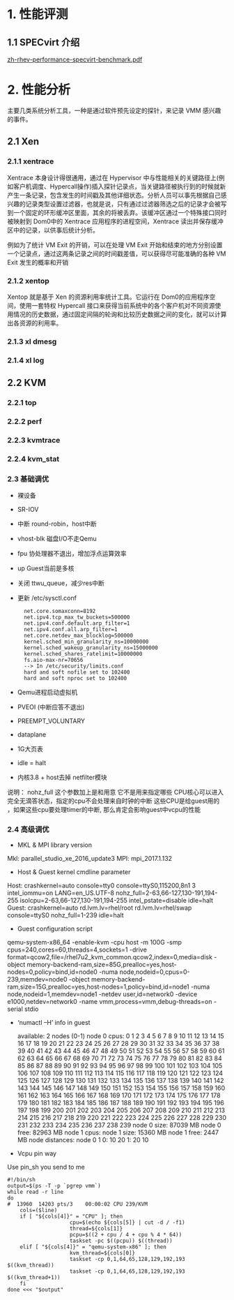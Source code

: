 # 1. 性能评测
## 1.1 SPECvirt 介绍
[zh-rhev-performance-specvirt-benchmark.pdf](/kvm_blog/files/perf/zh-rhev-performance-specvirt-benchmark-11728837.pdf)

# 2. 性能分析
主要几类系统分析工具，一种是通过软件预先设定的探针，来记录 VMM 感兴趣的事件。

## 2.1 Xen

### 2.1.1 xentrace
Xentrace 本身设计得很通用，通过在 Hypervisor 中与性能相关的关键路径上(例如客户机调度、Hypercall操作)插入探针记录点，当关键路径被执行到的时候就新产生一条记录，包含发生的时间戳及其他详细状态。分析人员可以事先根据自己感兴趣的记录类型设置过滤器，也就是说，只有通过过滤器筛选之后的记录才会被写到一个固定的环形缓冲区里面，其余的将被丢弃。该缓冲区通过一个特殊接口同时被映射到 Dom0中的 Xentrace 应用程序的进程空间，Xentrace 读出并保存缓冲区中的记录，以供事后统计分析。

例如为了统计 VM Exit 的开销，可以在处理 VM Exit 开始和结束的地方分别设置一个记录点，通过这两条记录之间的时间戳差值，可以获得尽可能准确的各种 VM Exit 发生的概率和开销

### 2.1.2 xentop
Xentop 就是基于 Xen 的资源利用率统计工具。它运行在 Dom0的应用程序空间，使用一套特权 Hypercall 接口来获得当前系统中的各个客户机对不同资源使用情况的历史数据，通过固定间隔的轮询和比较历史数据之间的变化，就可以计算出各资源的利用率。

### 2.1.3 xl dmesg

### 2.1.4 xl log


## 2.2 KVM

### 2.2.1 top

### 2.2.2 perf

### 2.2.3 kvmtrace

### 2.2.4 kvm_stat

### 2.3 基础调优

- 裸设备
- SR-IOV
- 中断 round-robin，host中断
- vhost-blk        磁盘I/O不走Qemu
- fpu                    协处理器不退出，增加浮点运算效率
- up                    Guest当前是多核
- 关闭 ttwu_queue，减少res中断
- 更新 /etc/sysctl.conf

		net.core.somaxconn=8192
		net.ipv4.tcp_max_tw_buckets=500000
		net.ipv4.conf.default.arp_filter=1
		net.ipv4.conf.all.arp_filter=1
		net.core.netdev_max_blocklog=500000
		kernel.sched_min_granularity_ns=10000000
		kernel.sched_wakeup_granularity_ns=15000000
		kernel.sched_shares_ratelimit=10000000
		fs.aio-max-nr=70656
		--> In /etc/security/limits.conf
		hard and soft nofile set to 102400
		hard and soft nproc set to 102400

- Qemu进程启动虚拟机
- PVEOI (中断应答不退出)
- PREEMPT_VOLUNTARY
- dataplane
- 1G大页表
- idle = halt
- 内核3.8 + host去掉 netfilter模块

说明：
nohz_full 这个参数加上是和用意
它不是用来指定哪些 CPU核心可以进入完全无滴答状态，指定的cpu不会处理来自时钟的中断
这些CPU是给guest用的 ，如果这些cpu要处理timer的中断, 那么肯定会影响guest中vcpu的性能


### 2.4 高级调优
- MKL & MPI library version

Mkl:  parallel_studio_xe_2016_update3
MPI: mpi_2017.1.132

- Host & Guest kernel cmdline parameter

Host:  crashkernel=auto console=tty0 console=ttyS0,115200,8n1 3 intel_iommu=on LANG=en_US.UTF-8 nohz_full=2-63,66-127,130-191,194-255 isolcpu=2-63,66-127,130-191,194-255 intel_pstate=disable idle=halt
Guest:  crashkernel=auto rd.lvm.lv=rhel/root rd.lvm.lv=rhel/swap console=ttyS0 nohz_full=1-239 idle=halt

- Guest configuration script

qemu-system-x86_64 -enable-kvm -cpu host -m 100G -smp cpus=240,cores=60,threads=4,sockets=1 -drive format=qcow2,file=/rhel7u2_kvm_common.qcow2,index=0,media=disk -object memory-backend-ram,size=85G,prealloc=yes,host-nodes=0,policy=bind,id=node0 -numa node,nodeid=0,cpus=0-239,memdev=node0 -object memory-backend-ram,size=15G,prealloc=yes,host-nodes=1,policy=bind,id=node1 -numa node,nodeid=1,memdev=node1 -netdev user,id=network0 -device e1000,netdev=network0 -name vmm,process=vmm,debug-threads=on -serial stdio

- ‘numactl –H’ info in guest

	available: 2 nodes (0-1)
	node 0 cpus: 0 1 2 3 4 5 6 7 8 9 10 11 12 13 14 15 16 17 18 19 20 21 22 23 24 25 26 27 28 29 30 31 32 33 34 35 36 37 38 39 40 41 42 43 44 45 46 47 48 49 50 51 52 53 54 55 56 57 58 59 60 61 62 63 64 65 66 67 68 69 70 71 72 73 74 75 76 77 78 79 80 81 82 83 84 85 86 87 88 89 90 91 92 93 94 95 96 97 98 99 100 101 102 103 104 105 106 107 108 109 110 111 112 113 114 115 116 117 118 119 120 121 122 123 124 125 126 127 128 129 130 131 132 133 134 135 136 137 138 139 140 141 142 143 144 145 146 147 148 149 150 151 152 153 154 155 156 157 158 159 160 161 162 163 164 165 166 167 168 169 170 171 172 173 174 175 176 177 178 179 180 181 182 183 184 185 186 187 188 189 190 191 192 193 194 195 196 197 198 199 200 201 202 203 204 205 206 207 208 209 210 211 212 213 214 215 216 217 218 219 220 221 222 223 224 225 226 227 228 229 230 231 232 233 234 235 236 237 238 239
	node 0 size: 87039 MB
	node 0 free: 82963 MB
	node 1 cpus:
	node 1 size: 15360 MB
	node 1 free: 2447 MB
	node distances:
	node   0   1
	  0:  10  20
	  1:  20  10

- Vcpu pin way

Use pin_sh you send to me
 
	#!/bin/sh
	output=$(ps -T -p `pgrep vmm`)
	while read -r line
	do
	#  13960  14203 pts/3    00:00:02 CPU 239/KVM
	    cols=($line)
	    if [ "${cols[4]}" = "CPU" ]; then
	                    cpu=$(echo ${cols[5]} | cut -d / -f1)
	                    thread=${cols[1]}
	                    pcpu=$((2 + cpu / 4 + cpu % 4 * 64))
	                    taskset -pc $((pcpu)) $((thread))
	    elif [ "${cols[4]}" = "qemu-system-x86" ]; then
	                    kvm_thread=${cols[0]}
	                    taskset -cp 0,1,64,65,128,129,192,193 $((kvm_thread))
	                    taskset -cp 0,1,64,65,128,129,192,193 $((kvm_thread+1))
	    fi
	done <<< "$output"
